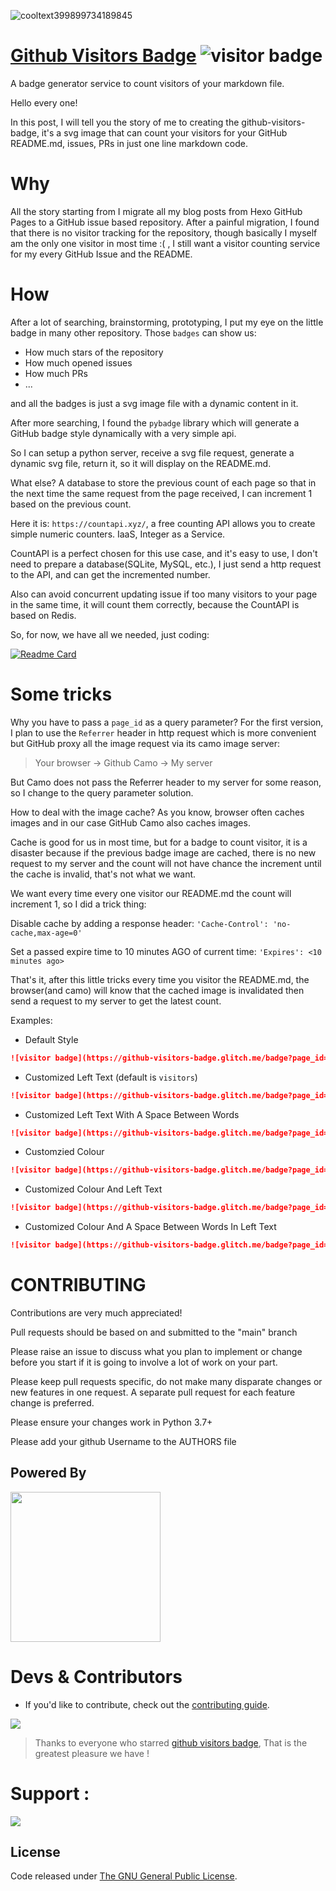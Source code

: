 ![cooltext399899734189845](https://user-images.githubusercontent.com/86920820/145670160-be3ab034-6af2-412f-8e19-910007c75e06.png)

# [Github Visitors Badge](https://github-visitors-badge.glitch.me) ![visitor badge](https://github-visitors-badge.glitch.me/badge?page_id=KisaraPesanjithPerera.GithubVisitorsBadge&left_text=MyPageVisitors)

A badge generator service to count visitors of your markdown file.

Hello every one!

In this post, I will tell you the story of me to creating the github-visitors-badge, it's a svg image that can count your visitors for your GitHub README.md, issues, PRs in just one line markdown code.

# Why
All the story starting from I migrate all my blog posts from Hexo GitHub Pages to a GitHub issue based repository. After a painful migration, I found that there is no visitor tracking for the repository, though basically I myself am the only one visitor in most time :( , I still want a visitor counting service for my every GitHub Issue and the README.

# How
After a lot of searching, brainstorming, prototyping, I put my eye on the little badge in many other repository. Those ```badges``` can show us:

- How much stars of the repository
- How much opened issues
- How much PRs
- ...

and all the badges is just a svg image file with a dynamic content in it.

After more searching, I found the ```pybadge``` library which will generate a GitHub badge style dynamically with a very simple api.

So I can setup a python server, receive a svg file request, generate a dynamic svg file, return it, so it will display on the README.md.

What else? A database to store the previous count of each page so that in the next time the same request from the page received, I can increment 1 based on the previous count.

Here it is: ```https://countapi.xyz/```, a free counting API allows you to create simple numeric counters. IaaS, Integer as a Service.

CountAPI is a perfect chosen for this use case, and it's easy to use, I don't need to prepare a database(SQLite, MySQL, etc.), I just send a http request to the API, and can get the incremented number.

Also can avoid concurrent updating issue if too many visitors to your page in the same time, it will count them correctly, because the CountAPI is based on Redis.

So, for now, we have all we needed, just coding:

[![Readme Card](https://github-readme-stats.vercel.app/api/pin/?username=KisaraPesanjithPerera&repo=GithubVisitorsBadge)](https://github.com/SenuGamerBoy/github-visitors-badge)

# Some tricks
Why you have to pass a ```page_id``` as a query parameter?
For the first version, I plan to use the ```Referrer``` header in http request which is more convenient but GitHub proxy all the image request via its camo image server:

> Your browser -> Github Camo -> My server

But Camo does not pass the Referrer header to my server for some reason, so I change to the query parameter solution.

How to deal with the image cache?
As you know, browser often caches images and in our case GitHub Camo also caches images.

Cache is good for us in most time, but for a badge to count visitor, it is a disaster because if the previous badge image are cached, there is no new request to my server and the count will not have chance the increment until the cache is invalid, that's not what we want.

We want every time every one visitor our README.md the count will increment 1, so I did a trick thing:

Disable cache by adding a response header: ```'Cache-Control': 'no-cache,max-age=0'```

Set a passed expire time to 10 minutes AGO of current time: ``` 'Expires': <10 minutes ago> ```

That's it, after this little tricks every time you visitor the README.md, the browser(and camo) will know that the cached image is invalidated then send a request to my server to get the latest count.

Examples:

- Default Style

```markdown
![visitor badge](https://github-visitors-badge.glitch.me/badge?page_id=KisaraPesanjithPerera.GithubVisitorsBadge)
```


- Customized Left Text (default is `visitors`)

```markdown
![visitor badge](https://github-visitors-badge.glitch.me/badge?page_id=KisaraPesanjithPerera.GithubVisitorsBadge&left_text=MyPageVisitors)
```

- Customized Left Text With A Space Between Words

```markdown
![visitor badge](https://github-visitors-badge.glitch.me/badge?page_id=KisaraPesanjithPerera.GithubVisitorsBadge&left_text=My%20Page%20Visitors)
```


- Customzied Colour 

```markdown
![visitor badge](https://github-visitors-badge.glitch.me/badge?page_id=KisaraPesanjithPerera.GithubVisitorsBadge&left_color=red&right_color=green) 
```
 

- Customized Colour And Left Text

```markdown
![visitor badge](https://github-visitors-badge.glitch.me/badge?page_id=KisaraPesanjithPerera.GithubVisitorsBadge&left_color=red&right_color=green&left_text=HelloVisitors)
```

- Customized Colour And A Space Between Words In Left Text

```markdown
![visitor badge](https://github-visitors-badge.glitch.me/badge?page_id=KisaraPesanjithPerera.GithubVisitorsBadge&left_color=red&right_color=green&left_text=Hello%20Visitors)
```

# CONTRIBUTING

Contributions are very much appreciated!

Pull requests should be based on and submitted to the "main" branch

Please raise an issue to discuss what you plan to implement or change before 
you start if it is going to involve a lot of work on your part.

Please keep pull requests specific, do not make many disparate changes or
new features in one request.  A separate pull request for each feature change
is preferred.

Please ensure your changes work in Python 3.7+ 

Please add your github Username to the AUTHORS file

## Powered By

<img src="https://user-images.githubusercontent.com/86920820/145670327-27b47a1f-1bf8-4642-a0d2-8f44192ef1b8.png" width="240"></a>

# Devs & Contributors
* If you'd like to contribute, check out the [contributing guide](CONTRIBUTING).
<a href="https://github.com/KisaraPesanjithPerera/GithubVisitorsBadge/graphs/contributors">
  <img src="https://contrib.rocks/image?repo=KisaraPesanjithPerera/GithubVisitorsBadge" />
</a>

> Thanks to everyone who starred [github visitors badge](https://github.com/KisaraPesanjithPerera/GithubVisitorsBadge), That is the greatest pleasure we have !

# Support :
<p><a href="https://www.buymeacoffee.com/SenuGamerBoy"><img src="https://img.buymeacoffee.com/button-api/?text=Buy me a plant&emoji=🎍&slug=SenuGamerBoy&button_colour=FFDD00&font_colour=000000&font_family=Cookie&outline_colour=000000&coffee_colour=ffffff"></a></p>

## License
Code released under [The GNU General Public License](LICENSE).

